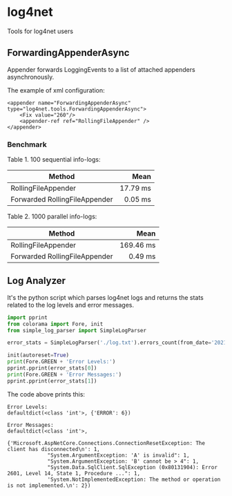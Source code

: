 # log4net
Tools for log4net users

## ForwardingAppenderAsync
Appender forwards LoggingEvents to a list of attached appenders asynchronously.

The example of xml configuration:
```
<appender name="ForwardingAppenderAsync" type="log4net.tools.ForwardingAppenderAsync">
    <Fix value="260"/>
    <appender-ref ref="RollingFileAppender" />
</appender>
```
### Benchmark

Table 1. 100 sequential info-logs:

|                        Method |     Mean |
|------------------------------ |---------:|
| RollingFileAppender           | 17.79 ms |
| Forwarded RollingFileAppender |  0.05 ms |

Table 2. 1000 parallel info-logs:

|                        Method |      Mean |
|------------------------------ |----------:|
| RollingFileAppender           | 169.46 ms |
| Forwarded RollingFileAppender |   0.49 ms |

## Log Analyzer
It's the python script which parses log4net logs and returns the stats related to the log levels and error messages.
```python
import pprint
from colorama import Fore, init
from simple_log_parser import SimpleLogParser

error_stats = SimpleLogParser('./log.txt').errors_count(from_date='2021-04-15')

init(autoreset=True)
print(Fore.GREEN + 'Error Levels:')
pprint.pprint(error_stats[0])
print(Fore.GREEN + 'Error Messages:')
pprint.pprint(error_stats[1])
```
The code above prints this:
```
Error Levels:
defaultdict(<class 'int'>, {'ERROR': 6})

Error Messages:
defaultdict(<class 'int'>,
            {'Microsoft.AspNetCore.Connections.ConnectionResetException: The client has disconnected\n': 1,
             "System.ArgumentException: 'A' is invalid": 1,
             "System.ArgumentException: 'B' cannot be > 4": 1,
             "System.Data.SqlClient.SqlException (0x80131904): Error 2601, Level 14, State 1, Procedure ...": 1,
             'System.NotImplementedException: The method or operation is not implemented.\n': 2})
```
